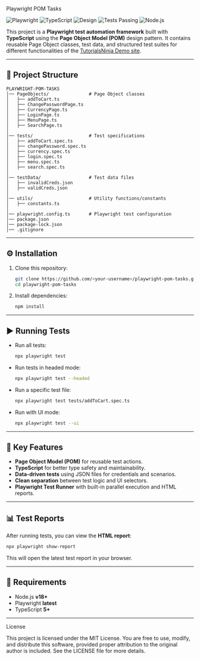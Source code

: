 Playwright POM Tasks

![Playwright](https://img.shields.io/badge/Tested%20With-Playwright-2ea44f?logo=microsoftedge\&logoColor=white)
![TypeScript](https://img.shields.io/badge/Language-TypeScript-3178c6?logo=typescript\&logoColor=white)
![Design](https://img.shields.io/badge/Pattern-Page%20Object%20Model-brightgreen)
![Tests Passing](https://img.shields.io/badge/Tests-Passing-success?logo=checkmarx\&logoColor=white)
![Node.js](https://img.shields.io/badge/Node.js-v18+-339933?logo=node.js\&logoColor=white)

This project is a **Playwright test automation framework** built with **TypeScript** using the **Page Object Model (POM)** design pattern.
It contains reusable Page Object classes, test data, and structured test suites for different functionalities of the [TutorialsNinja Demo site](https://tutorialsninja.com/demo/).

---

## 📂 Project Structure

```
PLAYWRIGHT-POM-TASKS
│── PageObjects/               # Page Object classes
│   ├── addToCart.ts
│   ├── ChangePasswordPage.ts
│   ├── CurrencyPage.ts
│   ├── LoginPage.ts
│   ├── MenuPage.ts
│   ├── SearchPage.ts
│
│── tests/                     # Test specifications
│   ├── addToCart.spec.ts
│   ├── changePassword.spec.ts
│   ├── currency.spec.ts
│   ├── login.spec.ts
│   ├── menu.spec.ts
│   ├── search.spec.ts
│
│── testData/                  # Test data files
│   ├── invalidCreds.json
│   ├── validCreds.json
│
│── utils/                     # Utility functions/constants
│   ├── constants.ts
│
│── playwright.config.ts       # Playwright test configuration
│── package.json
│── package-lock.json
│── .gitignore
```

---

## ⚙️ Installation

1. Clone this repository:

   ```bash
   git clone https://github.com/<your-username>/playwright-pom-tasks.git
   cd playwright-pom-tasks
   ```

2. Install dependencies:

   ```bash
   npm install
   ```

---

## ▶️ Running Tests

* Run all tests:

  ```bash
  npx playwright test
  ```

* Run tests in headed mode:

  ```bash
  npx playwright test --headed
  ```

* Run a specific test file:

  ```bash
  npx playwright test tests/addToCart.spec.ts
  ```

* Run with UI mode:

  ```bash
  npx playwright test --ui
  ```

---

## 🧪 Key Features

* **Page Object Model (POM)** for reusable test actions.
* **TypeScript** for better type safety and maintainability.
* **Data-driven tests** using JSON files for credentials and scenarios.
* **Clean separation** between test logic and UI selectors.
* **Playwright Test Runner** with built-in parallel execution and HTML reports.

---

## 📊 Test Reports

After running tests, you can view the **HTML report**:

```bash
npx playwright show-report
```

This will open the latest test report in your browser.

---

## 📌 Requirements

* Node.js **v18+**
* Playwright **latest**
* TypeScript **5+**

---
License

This project is licensed under the MIT License. You are free to use, modify, and distribute this software, provided proper attribution to the original author is included.
See the LICENSE file for more details.


